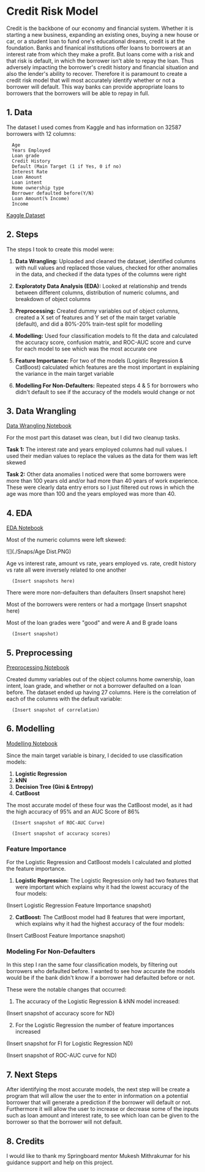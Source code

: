 # Credit Risk Model

Credit is the backbone of our economy and financial system. Whether it is starting a new business, expanding an existing ones, buying a new house or car, or a student loan to fund one's educational dreams, credit is at the foundation. Banks and finanical institutions offer loans to borrowers at an interest rate from which they make a profit. But loans come with a risk and that risk is default, in which the borrower isn't able to repay the loan. Thus adversely impacting the borrower's credit history and financial situation and also the lender's ability to recover. Therefore it is paramount to create a credit risk model that will most accurately identify whether or not a borrower will default. This way banks can provide appropriate loans to borrowers that the borrowers will be able to repay in full.

## 1. Data

The dataset I used comes from Kaggle and has information on 32587 borrowers with 12 columns:

      Age
      Years Employed
      Loan grade
      Credit History
      Default (Main Target (1 if Yes, 0 if no)
      Interest Rate
      Loan Amount
      Loan intent
      Home ownership type
      Borrower defaulted before(Y/N)
      Loan Amount(% Income)
      Income
      
[Kaggle Dataset](https://www.kaggle.com/datasets/laotse/credit-risk-dataset?select=credit_risk_dataset.csv)

## 2. Steps

The steps I took to create this model were:

1. **Data Wrangling:** Uploaded and cleaned the dataset, identified columns with null values and replaced those values, checked for other anomalies in the data, and checked if the data types of the columns were right

2. **Exploratoty Data Analysis (EDA):** Looked at relationship and trends between different columns, distribution of numeric columns, and breakdown of object columns

3. **Preprocessing:** Created dummy variables out of object columns, created a X set of features and Y set of the main target variable (default), and did a 80%-20% train-test split for modelling

4. **Modelling:** Used four classification models to fit the data and calculated the accuracy score, confusion matrix, and ROC-AUC score and curve for each model to see which was the most accurate one

5. **Feature Importance:** For two of the models (Logistic Regression & CatBoost) calculated which features are the most important in explaining the variance in the main target variable 

6. **Modelling For Non-Defaulters:** Repeated steps 4 & 5 for borrowers who didn't default to see if the accuracy of the models would change or not


## 3. Data Wrangling 

[Data Wrangling Notebook](https://github.com/apawar93/Data-Science-Capstone-Project/blob/main/Capstone%20-%20Data%20Wrangling.ipynb)

For the most part this dataset was clean, but I did two cleanup tasks.

**Task 1:** The interest rate and years employed columns had null values. I used their median values to replace the values as the data for them was left skewed

**Task 2:** Other data anomalies I noticed were that some borrowers were more than 100 years old and/or had more than 40 years of work experience. These were clearly data entry errors so I just filtered out rows in which the age was more than 100 and the years employed was more than 40. 


## 4. EDA

[EDA Notebook](https://github.com/apawar93/Data-Science-Capstone-Project/blob/main/Capstone%20-%20EDA.ipynb)

Most of the numeric columns were left skewed:

![](./Snaps/Age Dist.PNG)



Age vs interest rate, amount vs rate, years employed vs. rate, credit history vs rate all were inversely related to one another

      (Insert snapshots here)

There were more non-defaulters than defaulters
   (Insert snapshot here)


Most of the borrowers were renters or had a mortgage 
      (Insert snapshot here)


Most of the loan grades were "good" and were A and B grade loans

      (Insert snapshot)



## 5. Preprocessing

[Preprocessing Notebook](https://github.com/apawar93/Data-Science-Capstone-Project/blob/main/Capstone%20-%20Pre-Processing%20%26%20Data%20Training.ipynb)

Created dummy variables out of the object columns home ownership, loan intent, loan grade, and whether or not a borrower defaulted on a loan before. The dataset ended up having 27 columns. Here is the correlation of each of the columns with the default variable:

      (Insert snapshot of correlation)


## 6. Modelling

[Modelling Notebook](https://github.com/apawar93/Data-Science-Capstone-Project/blob/main/Capstone%20-%20Modeling.ipynb)

Since the main target variable is binary, I decided to use classification models:

1. **Logistic Regression**
2. **kNN**
3. **Decision Tree (Gini & Entropy)**
4. **CatBoost**

The most accurate model of these four was the CatBoost model, as it had the high accuracy of 95% and an AUC Score of 86%

      (Insert snapshot of ROC-AUC Curve)
      
      (Insert snapshot of accuracy scores)



### Feature Importance

For the Logistic Regression and CatBoost models I calculated and plotted the feature importance.

1. **Logistic Regression:** The Logistic Regression only had two features that were important which explains why it had the lowest accuracy of the four models:

(Insert Logistic Regression Feature Importance snapshot)
            
2. **CatBoost:** The CatBoost model had 8 features that were important, which explains why it had the highest accuracy of the four models:

(Insert CatBoost Feature Importance snapshot)

### Modeling For Non-Defaulters

In this step I ran the same four classification models, by filtering out borrowers who defaulted before. I wanted to see how accurate the models would be if the bank didn't know if a borrower had defaulted before or not.

These were the notable changes that occurred:

1. The accuracy of the Logistic Regression & kNN model increased:

(Insert snapshot of accuracy score for ND)

2. For the Logistic Regression the number of feature importances increased

(Insert snapshot for FI for Logistic Regression ND)

(Insert snapshot of ROC-AUC curve for ND)


## 7. Next Steps

After identifying the most accurate models, the next step will be create a program that will allow the user the to enter in information on a potential borrower that will generate a prediction if the borrower will default or not. Furthermore it will allow the user to increase or decrease some of the inputs such as loan amount and interest rate, to see which loan can be given to the borrower so that the borrower will not default.

## 8. Credits

I would like to thank my Springboard mentor Mukesh Mithrakumar for his guidance support and help on this project.
